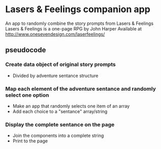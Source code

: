 # Lasers & Feelings companion app
An app to randomly combine the story prompts from Lasers & Feelings
Lasers & Feelings is a one-page RPG by John Harper
Available at http://www.onesevendesign.com/laserfeelings/

## pseudocode

### Create data object of original story prompts
- Divided by adventure sentance structure

### Map each element of the adventure sentance and randomly select one option
- Make an app that randomly selects one item of an array
- Add each choice to a "sentance" array/string

### Display the complete sentance on the page
- Join the components into a complete string
- Print to the page 